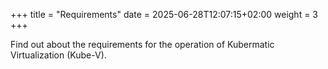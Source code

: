 +++
title = "Requirements"
date = 2025-06-28T12:07:15+02:00
weight = 3
+++

Find out about the requirements for the operation of Kubermatic Virtualization (Kube-V).
